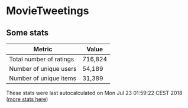 # MovieTweetings
## Some stats

Metric | Value
--- | ---
Total number of ratings                 | 716,824
Number of unique users                  | 54,189
Number of unique items                  | 31,389
These stats were last autocalculated on Mon Jul 23 01:59:22 CEST 2018  ([more stats here](./stats.md))

